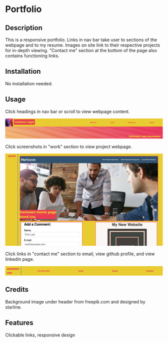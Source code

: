 # Portfolio

## Description

This is a responsive portfolio.
Links in nav bar take user to sections of the webpage and to my resume.
Images on site link to their respective projects for in-depth viewing.
"Contact me" section at the bottom of the page also contains functioning links.

## Installation

No installation needed.

## Usage

Click headings in nav bar or scroll to view webpage content. 

![header with nav bar](assets/images/header.png)

Click screenshots in "work" section to view project webpage. 

![clickable screenshots of projects](assets/images/work.png)

Click links in "contact me" section to email, view github profile, and view linkedin page. 

![contact section with links](assets/images/contact.png)

## Credits

Background image under header from freepik.com and designed by starline.

## Features

Clickable links, responsive design
